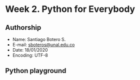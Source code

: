 # Week 2. Python for Everybody

## Authorship

+ Name: Santiago Botero S.
+ E-mail: sboteros@unal.edu.co
+ Date: 18/01/2020
+ Encoding: UTF-8

## Python playground
